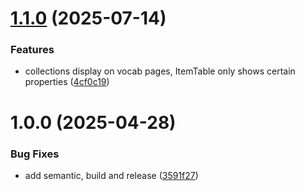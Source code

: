 # [1.1.0](https://github.com/Kurrawong/ggic-prezui/compare/v1.0.0...v1.1.0) (2025-07-14)


### Features

* collections display on vocab pages, ItemTable only shows certain properties ([4cf0c19](https://github.com/Kurrawong/ggic-prezui/commit/4cf0c19180716ba409cbb63127687f1c6328ad59))

# 1.0.0 (2025-04-28)


### Bug Fixes

* add semantic, build and release ([3591f27](https://github.com/Kurrawong/ggic-prezui/commit/3591f27a0dfd6b15c0cae56897a400760483a189))
